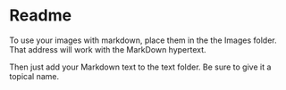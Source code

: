 # Readme

To use your images with markdown, place them in the the Images folder. That address will work with the MarkDown hypertext.

Then just add your Markdown text to the text folder. Be sure to give it a topical name.
